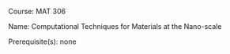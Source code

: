 




Course: MAT 306

Name: Computational Techniques for Materials at the Nano-scale

Prerequisite(s): none